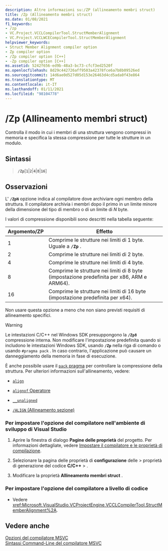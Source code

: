 ```yaml
---
description: Altre informazioni su:/ZP (allineamento membri struct)
title: /Zp (Allineamento membri struct)
ms.date: 01/08/2021
f1_keywords:
- /zp
- VC.Project.VCCLCompilerTool.StructMemberAlignment
- VC.Project.VCCLWCECompilerTool.StructMemberAlignment
helpviewer_keywords:
- Struct Member Alignment compiler option
- Zp compiler option
- /Zp compiler option [C++]
- -Zp compiler option [C++]
ms.assetid: 5242f656-ed9b-48a3-bc73-cfcf3ed2520f
ms.openlocfilehash: 8d29c442726aff9503a42378fce6a7b8b09526ed
ms.sourcegitcommit: 14d6ae0d527d05d153e26463d4cd5ada0f43e864
ms.translationtype: MT
ms.contentlocale: it-IT
ms.lasthandoff: 01/11/2021
ms.locfileid: "98104778"
---
```

# <a name="zp-struct-member-alignment"></a>/Zp (Allineamento membri struct)

Controlla il modo in cui i membri di una struttura vengono compressi in memoria e specifica la stessa compressione per tutte le strutture in un modulo.

## <a name="syntax"></a>Sintassi

> **`/Zp`**[**`1`**|**`2`**|**`4`**|**`8`**|**`16`**]

## <a name="remarks"></a>Osservazioni

L' **`/ZpN`** opzione indica al compilatore dove archiviare ogni membro della struttura. Il compilatore archivia i membri dopo il primo in un limite minore della dimensione del tipo di membro o di un limite di *N* byte.

I valori di compressione disponibili sono descritti nella tabella seguente:

|Argomento/ZP|Effetto|
|-|-|
|1|Comprime le strutture nei limiti di 1 byte. Uguale a **`/Zp`** .|
|2|Comprime le strutture nei limiti di 2 byte.|
|4|Comprime le strutture nei limiti di 4 byte.|
|8|Comprime le strutture nei limiti di 8 byte (impostazione predefinita per x86, ARM e ARM64).|
|16| Comprime le strutture nei limiti di 16 byte (impostazione predefinita per x64).|

Non usare questa opzione a meno che non siano previsti requisiti di allineamento specifici.

> [!WARNING]
> Le intestazioni C/C++ nel Windows SDK presuppongono la **`/Zp8`** compressione interna. Non modificare l'impostazione predefinita quando si includono le intestazioni Windows SDK, usando **`/Zp`** nella riga di comando o usando `#pragma pack` . In caso contrario, l'applicazione può causare un danneggiamento della memoria in fase di esecuzione.

È anche possibile usare il [ `pack` pragma](../../preprocessor/pack.md) per controllare la compressione della struttura. Per ulteriori informazioni sull'allineamento, vedere:

- [`align`](../../cpp/align-cpp.md)

- [`alignof` Operatore](../../cpp/alignof-operator.md)

- [`__unaligned`](../../cpp/unaligned.md)

- [`/ALIGN` (Allineamento sezione)](align-section-alignment.md)

### <a name="to-set-this-compiler-option-in-the-visual-studio-development-environment"></a>Per impostare l'opzione del compilatore nell'ambiente di sviluppo di Visual Studio

1. Aprire la finestra di dialogo **Pagine delle proprietà** del progetto. Per informazioni dettagliate, vedere [Impostare il compilatore e le proprietà di compilazione](../working-with-project-properties.md).

1. Selezionare la pagina delle proprietà di **configurazione** delle  >  proprietà di generazione del codice **C/C++**  >   .

1. Modificare la proprietà **Allineamento membri struct** .

### <a name="to-set-this-compiler-option-programmatically"></a>Per impostare l'opzione del compilatore a livello di codice

- Vedere <xref:Microsoft.VisualStudio.VCProjectEngine.VCCLCompilerTool.StructMemberAlignment%2A>.

## <a name="see-also"></a>Vedere anche

[Opzioni del compilatore MSVC](compiler-options.md) \
[Sintassi Command-Line del compilatore MSVC](compiler-command-line-syntax.md)
